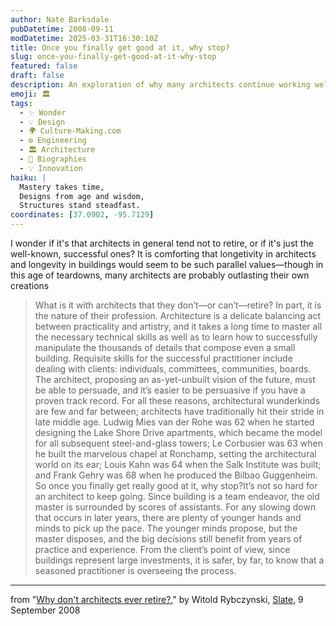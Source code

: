 ```yaml
---
author: Nate Barksdale
pubDatetime: 2008-09-11
modDatetime: 2025-03-31T16:30:10Z
title: Once you finally get good at it, why stop?
slug: once-you-finally-get-good-at-it-why-stop
featured: false
draft: false
description: An exploration of why many architects continue working well into their later years, highlighting the parallels between their professional longevity and the enduring nature of the buildings they create.
emoji: 🏛️
tags:
  - ✨ Wonder
  - 💡 Design
  - 🌍 Culture-Making.com
  - ⚙️ Engineering
  - 🏛️ Architecture
  - 📖 Biographies
  - 💡 Innovation
haiku: |
  Mastery takes time,  
  Designs from age and wisdom,  
  Structures stand steadfast.
coordinates: [37.0902, -95.7129]
---
```


I wonder if it's that architects in general tend not to retire, or if it's just the well-known, successful ones? It is comforting that longetivity in architects and longevity in buildings would seem to be such parallel values—though in this age of teardowns, many architects are probably outlasting their own creations

> What is it with architects that they don’t—or can’t—retire? In part, it is the nature of their profession. Architecture is a delicate balancing act between practicality and artistry, and it takes a long time to master all the necessary technical skills as well as to learn how to successfully manipulate the thousands of details that compose even a small building. Requisite skills for the successful practitioner include dealing with clients: individuals, committees, communities, boards. The architect, proposing an as-yet-unbuilt vision of the future, must be able to persuade, and it’s easier to be persuasive if you have a proven track record. For all these reasons, architectural wunderkinds are few and far between; architects have traditionally hit their stride in late middle age. Ludwig Mies van der Rohe was 62 when he started designing the Lake Shore Drive apartments, which became the model for all subsequent steel-and-glass towers; Le Corbusier was 63 when he built the marvelous chapel at Ronchamp, setting the architectural world on its ear; Louis Kahn was 64 when the Salk Institute was built; and Frank Gehry was 68 when he produced the Bilbao Guggenheim. So once you finally get really good at it, why stop?It’s not so hard for an architect to keep going. Since building is a team endeavor, the old master is surrounded by scores of assistants. For any slowing down that occurs in later years, there are plenty of younger hands and minds to pick up the pace. The younger minds propose, but the master disposes, and the big decisions still benefit from years of practice and experience. From the client’s point of view, since buildings represent large investments, it is safer, by far, to know that a seasoned practitioner is overseeing the process.

---

from "[Why don't architects ever retire?](http://www.slate.com/id/2198786/?from=rss)," by Witold Rybczynski, [Slate](http://www.slate.com/id/2198786/?from=rss), 9 September 2008
